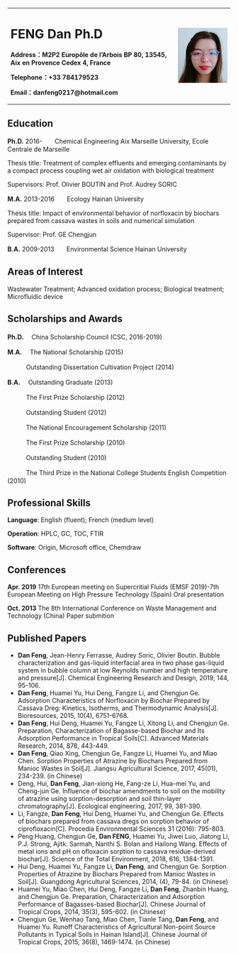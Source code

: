 <table border="0">
  <tr>
    <td width="75%">
      <h1>FENG Dan   Ph.D</h1>
      <p><b>Address：M2P2 Europôle de l’Arbois BP 80, 13545, Aix en Provence Cedex 4, France</b></p>
      <p><b>Telephone：+33 784179523</b></p>
      <p><b>Email：danfeng0217@hotmail.com</b></p>
    </td>
    <td width="25%">
      <img src="/1.png" width="100%">      
    </td>
  </tr>
</table>

## Education
**Ph.D.**  2016-　　Chemical Engineering Aix Marseille University, Ecole Centrale de Marseille

Thesis title: Treatment of complex effluents and emerging contaminants by a compact process coupling wet air oxidation with biological treatment 

Supervisors: Prof. Olivier BOUTIN and Prof. Audrey SORIC

**M.A.**  2013-2016　　Ecology  Hainan University

Thesis title: Impact of environmental behavior of norfloxacin by biochars prepared from cassava wastes in soils and numerical simulation

Supervisor: Prof. GE Chengjun

**B.A.**  2009-2013　　Environmental Science  Hainan University
## Areas of Interest
Wastewater Treatment; Advanced oxidation process; Biological treatment; Microfluidic device
## Scholarships and Awards
**Ph.D.**    　China Scholarship Council (CSC, 2016-2019)

**M.A.**     　The National Scholarship (2015)      

　　　Outstanding Dissertation Cultivation Project (2014)

**B.A.**     　Outstanding Graduate (2013)

　　　The First Prize Scholarship (2012)

　　　Outstanding Student (2012)

　　　The National Encouragement Scholarship (2011)

　　　The First Prize Scholarship (2010)

　　　Outstanding Student (2010)

　　　The Third Prize in the National College Students English Competition (2010)
## Professional Skills
**Language**:  English (fluent); French (medium level)

**Operation**: HPLC, GC, TOC, FTIR

**Software**: Origin, Microsoft office, Chemdraw
## Conferences
**Apr. 2019** 17th European meeting on Supercritial Fluids (EMSF 2019)-7th European Meeting on High Pressure Technology (Spain) Oral presentation

**Oct. 2013**	The 8th International Conference on Waste Management and Technology (China)  Paper submition
## Published Papers
- **Dan Feng**, Jean-Henry Ferrasse, Audrey Soric, Olivier Boutin. Bubble characterization and gas-liquid interfacial area in two phase gas-liquid system in bubble column at low Reynolds number and high temperature and pressure[J]. Chemical Engineering Research and Design, 2019, 144, 95-106.
-  **Dan Feng**, Huamei Yu, Hui Deng, Fangze Li, and Chengjun Ge. Adsorption Characteristics of Norfloxacin by Biochar Prepared by Cassava Dreg: Kinetics, Isotherms, and Thermodynamic Analysis[J]. Bioresources, 2015, 10(4), 6751-6768.
- **Dan Feng**, Hui Deng, Huamei Yu, Fangze Li, Xitong Li, and Chengjun Ge. Preparation, Characterization of Bagasse-based Biochar and Its Adsorption Performance in Tropical Soils[C]. Advanced Materials Research, 2014, 878, 443-449.
- **Dan Feng**, Qiao Xing, Chengjun Ge, Fangze Li, Huamei Yu, and Miao Chen. Sorption Properties of Atrazine by Biochars Prepared from Manioc Wastes in Soil[J]. Jiangsu Agricultural Science, 2017, 45(01), 234-239. (in Chinese)
- Deng, Hui, **Dan Feng**, Jian-xiong He, Fang-ze Li, Hua-mei Yu, and Cheng-jun Ge. Influence of biochar amendments to soil on the mobility of atrazine using sorption-desorption and soil thin-layer chromatography[J]. Ecological engineering, 2017, 99, 381-390.
- Li, Fangze, **Dan Feng**, Hui Deng, Huamei Yu, and Chengjun Ge. Effects of biochars prepared from cassava dregs on sorption behavior of ciprofloxacin[C]. Procedia Environmental Sciences 31 (2016): 795-803.
- Peng Huang, Chengjun Ge, **Dan FENG**, Huamei Yu, Jiwei Luo, Jiatong Li, P.J. Strong, Ajitk. Sarmah, Nanthi S. Bolan and Hailong Wang. Effects of metal ions and pH on ofloxacin sorption to cassava residue-derived biochar[J]. Science of the Total Environment, 2018, 616, 1384-1391.
- Hui Deng, Huamei Yu, Fangze Li, **Dan Feng**, and Chengjun Ge. Sorption Properties of Atrazine by Biochars Prepared from Manioc Wastes in Soil[J]. Guangdong Agricultural Sciences, 2014, (4), 79-84. (in Chinese)
- Huamei Yu, Miao Chen, Hui Deng, Fangze Li, **Dan Feng**, Zhanbin Huang, and Chengjun Ge. Preparation, Characterization and Adsorption Performance of Bagasses-based Biochar[J]. Chinese Journal of Tropical Crops, 2014, 35(3), 595-602. (in Chinese)
- Chengjun Ge, Wenhao Tang, Miao Chen, Tianle Tang, **Dan Feng**, and Huamei Yu. Runoff Characteristics of Agricultural Non-point Source Pollutants in Typical Soils in Hainan Island[J]. Chinese Journal of Tropical Crops, 2015, 36(8), 1469-1474. (in Chinese)


